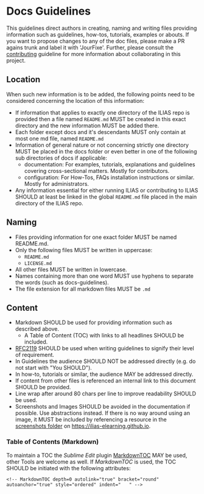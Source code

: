 # Docs Guidelines

This guidelines direct authors in creating, naming and writing files providing
information such as guidelines, how-tos, tutorials, examples or abouts. If you
want to propose changes to any of the doc files, please make a PR agains trunk
and label it with 'JourFixe'. Further, please consult the
[contributing](contributing.md) guideline for more information about
collaborating in this project.

## Location

When such new information is to be added, the following points need to be
considered concerning the location of this information:

* If information that applies to exactly one directory of the ILIAS repo is
provided then a file named `README.md` MUST be created in this exact directory
and the new information MUST be added there.
* Each folder except docs and it's descendants MUST only contain at most one md
file, named `README.md`
* Information of general nature or not concerning strictly one directory MUST be
placed in the docs folder or even better in one of the following sub directories
of docs if applicable:
  * documentation: For examples, tutorials, explanations and guidelines covering
  cross-sectional matters. Mostly for contributors.
  * configuration: For How-Tos, FAQs installation instructions or similar.
  Mostly for administrators.
* Any information essential for either running ILIAS or contributing to ILIAS
SHOULD at least be linked in the global `README.md` file placed in the main
directory of the ILIAS repo.

## Naming

* Files providing information for one exact folder MUST be named README.md.
* Only the following files MUST be written in uppercase:
  * `README.md`
  * `LICENSE.md`
* All other files MUST be written in lowercase.
* Names containing more than one word MUST use hyphens to separate the words
(such as docs-guidelines).
* The file extension for all markdown files MUST be `.md`

## Content

* Markdown SHOULD be used for providing information such as described above.
  * A Table of Content (TOC) with links to all headlines SHOULD be included.
* [RFC2119](https://www.ietf.org/rfc/rfc2119.txt) SHOULD be used when writing
guidelines to signify their level of requirement.
* In Guidelines the audience SHOULD NOT be addressed directly (e.g. do not start
with "You SHOULD").
* In how-to, tutorials or similar, the audience MAY be addressed directly.
* If content from other files is referenced an internal link to this document
SHOULD be provided.
* Line wrap after around 80 chars per line to improve readability SHOULD be used.
* Screenshots and Images SHOULD be avoided in the documentation if possible. Use
abstractions instead. If there is no way around using an image, it MUST be included
by referencing a resource in the [screenshots folder](https://ilias-elearning.github.io/screenshots)
on https://ilias-elearning.github.io.


### Table of Contents (Markdown)

To maintain a TOC the *Sublime Edit* plugin
[MarkdownTOC](https://packagecontrol.io/packages/MarkdownTOC) MAY be used, other
Tools are welcome as well. If *MarkdownTOC* is used, the TOC SHOULD be initiated
with the following attributes:

```
<!-- MarkdownTOC depth=0 autolink="true" bracket="round" autoanchor="true" style="ordered" indent="   " -->
```
